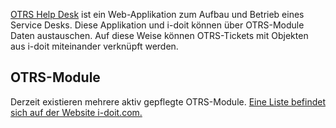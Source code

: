 [OTRS Help Desk](https://www.otrs.com/) ist ein Web-Applikation zum Aufbau und Betrieb eines Service Desks. Diese Applikation und i-doit können über OTRS-Module Daten austauschen. Auf diese Weise können OTRS-Tickets mit Objekten aus i-doit miteinander verknüpft werden.

OTRS-Module
-----------

Derzeit existieren mehrere aktiv gepflegte OTRS-Module. [Eine Liste befindet sich auf der Website i-doit.com.](https://www.i-doit.com/produkte/add-ons/)